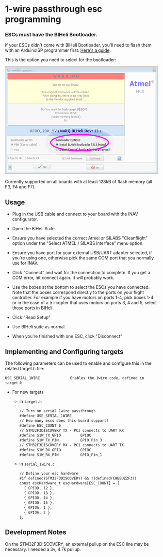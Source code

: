 # 1-wire passthrough esc programming

### ESCs must have the BlHeli Bootloader.

If your ESCs didn't come with BlHeli Bootloader, you'll need to flash them with an ArduinoISP programmer first. [Here's a guide](http://bit.ly/blheli-f20).

This is the option you need to select for the bootloader:

![Flashing BlHeli Bootloader](assets/images/blheli-bootloader.png)

Currently supported on all boards with at least 128kB of flash memory (all F3, F4 and F7).

## Usage

  - Plug in the USB cable and connect to your board with the INAV configurator.

  - Open the BlHeli Suite.

  - Ensure you have selected the correct Atmel or SILABS "Cleanflight" option under the "Select ATMEL / SILABS Interface" menu option.

  - Ensure you have port for your external USB/UART adapter selected, if you're using one, otherwise pick the same COM port that you normally use for INAV.

  - Click "Connect" and wait for the connection to complete. If you get a COM error, hit connect again. It will probably work.

  - Use the boxes at the bottom to select the ESCs you have connected. Note that the boxes correspond directly to the ports on your flight controller. For example if you have motors on ports 1-4, pick boxes 1-4 or in the case of a tri-copter that uses motors on ports 3, 4 and 5, select those ports in BlHeli.

  - Click "Read Setup"

  - Use BlHeli suite as normal.

  - When you're finished with one ESC, click "Disconnect"

## Implementing and Configuring targets

The following parameters can be used to enable and configure this in the related target.h file:

    USE_SERIAL_1WIRE              Enables the 1wire code, defined in target.h


  - For new targets

    - in `target.h`

        ```
        // Turn on serial 1wire passthrough
        #define USE_SERIAL_1WIRE
        // How many escs does this board support?
        #define ESC_COUNT 6
        // STM32F3DISCOVERY TX - PC3 connects to UART RX
        #define S1W_TX_GPIO         GPIOC
        #define S1W_TX_PIN          GPIO_Pin_3
        // STM32F3DISCOVERY RX - PC1 connects to UART TX
        #define S1W_RX_GPIO         GPIOC
        #define S1W_RX_PIN          GPIO_Pin_1
        ```

    - in `serial_1wire.c`

       ```
       // Define your esc hardware
       #if defined(STM32F3DISCOVERY) && !(defined(CHEBUZZF3))
       const escHardware_t escHardware[ESC_COUNT] = {
         { GPIOD, 12 },
         { GPIOD, 13 },
         { GPIOD, 14 },
         { GPIOD, 15 },
         { GPIOA, 1 },
         { GPIOA, 2 }
       };
       ```

## Development Notes

On the STM32F3DISCOVERY, an external pullup on the ESC line may be necessary. I needed a 3v, 4.7k pullup.

